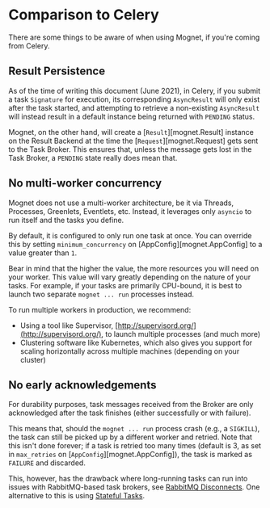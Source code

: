 # Comparison to Celery

There are some things to be aware of when using Mognet, if you're coming from Celery.

## Result Persistence

As of the time of writing this document (June 2021), in Celery, if you submit a task ``Signature`` for execution, its corresponding ``AsyncResult`` will only exist after the task started,
and attempting to retrieve a non-existing ``AsyncResult`` will instead result in a default instance being returned with ``PENDING`` status.

Mognet, on the other hand, will create a [`Result`][mognet.Result] instance on the Result Backend at the time the [`Request`][mognet.Request] gets sent to the Task Broker. This ensures that, unless the message gets lost in the Task Broker, a ``PENDING`` state really does mean that.

## No multi-worker concurrency

Mognet does not use a multi-worker architecture, be it via Threads, Processes, Greenlets, Eventlets, etc. Instead, it leverages only ``asyncio`` to run itself and the tasks you define.

By default, it is configured to only run one task at once. You can override this by setting `minimum_concurrency` on [AppConfig][mognet.AppConfig] to a value greater than ``1``.

Bear in mind that the higher the value, the more resources you will need on your worker. This value will vary greatly depending on the nature of your tasks.
For example, if your tasks are primarily CPU-bound, it is best to launch two separate ``mognet ... run`` processes instead.

To run multiple workers in production, we recommend:

* Using a tool like Supervisor, [http://supervisord.org/](http://supervisord.org/), to launch multiple processes (and much more)
* Clustering software like Kubernetes, which also gives you support for scaling horizontally across multiple machines (depending on your cluster)

## No early acknowledgements

For durability purposes, task messages received from the Broker are only acknowledged after the task finishes (either successfully or with failure).

This means that, should the ``mognet ... run`` process crash (e.g., a ``SIGKILL``), the task can still be picked up by a different worker and retried. Note that
this isn't done forever; if a task is retried too many times (default is 3, as set in `max_retries` on [`AppConfig`][mognet.AppConfig]), the task is marked as ``FAILURE`` and discarded.

This, however, has the drawback where long-running tasks can run into issues with RabbitMQ-based task brokers, see [RabbitMQ Disconnects](./vendor-specifics/rabbitmq.md#rabbitmq-3816-and-long-running-tasks-can-cause-disconnects). One alternative to this is using [Stateful Tasks](./advanced/stateful-tasks.md).
